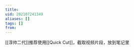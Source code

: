 ```yaml
---
title: 
uid: 202107241349
aliases: []
tags: []
from: 
---
```

[[淳帅二代]]推荐使用[[Quick Cut]]，截取视频片段，放到笔记里